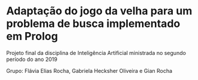 # Adaptação do jogo da velha para um problema de busca implementado em Prolog
Projeto final da disciplina de Inteligência Artificial ministrada no segundo período do ano 2019

Grupo: Flávia Elias Rocha, Gabriela Hecksher Oliveira e Gian Rocha
